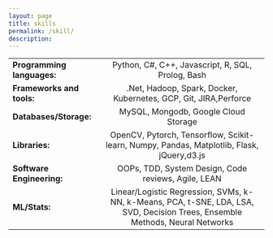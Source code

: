 ```yaml
---
layout: page
title: skills
permalink: /skill/
description: 
---
```


|       |     |
| ------------- |:-------------:|
|**Programming languages:**| Python, C#, C++, Javascript, R, SQL, Prolog, Bash |
|**Frameworks and tools:**|.Net, Hadoop, Spark, Docker, Kubernetes, GCP, Git, JIRA,Perforce|
|**Databases/Storage:**|MySQL, Mongodb, Google Cloud Storage |
|**Libraries:**|OpenCV, Pytorch, Tensorflow, Scikit-learn, Numpy, Pandas, Matplotlib, Flask, jQuery,d3.js|
|**Software Engineering:**| OOPs, TDD, System Design, Code reviews, Agile, LEAN|
|**ML/Stats:**|Linear/Logistic Regression, SVMs, k-NN, k-Means, PCA, t-SNE, LDA, LSA, SVD, Decision Trees, Ensemble Methods, Neural Networks
